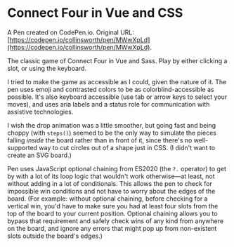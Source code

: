 # Connect Four in Vue and CSS

A Pen created on CodePen.io. Original URL: [https://codepen.io/collinsworth/pen/MWwXpLd](https://codepen.io/collinsworth/pen/MWwXpLd).

The classic game of Connect Four in Vue and Sass. Play by either clicking a slot, or using the keyboard.

I tried to make the game as accessible as I could, given the nature of it. The pen uses emoji and contrasted colors to be as colorblind-accessible as possible. It's also keyboard accessible (use tab or arrow keys to select your moves), and uses aria labels and a status role for communication with assistive technologies.

I wish the drop animation was a little smoother, but going fast and being choppy (with `steps()`) seemed to be the only way to simulate the pieces falling _inside_ the board rather than in front of it, since there's no well-supported way to cut circles out of a shape just in CSS. (I didn't want to create an SVG board.)

Pen uses JavaScript optional chaining from ES2020 (the `?.` operator) to get by with a lot of its loop logic that wouldn't work otherwise—at least, not without adding in a lot of conditionals. This allows the pen to check for impossible win conditions and not have to worry about the edges of the board. (For example: without optional chaining, before checking for a vertical win, you'd have to make sure you had at least four slots from the top of the board to your current position. Optional chaining allows you to bypass that requirement and safely check wins of any kind from anywhere on the board, and ignore any errors that might pop up from non-existent slots outside the board's edges.)
